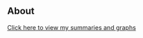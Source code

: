 ## About

[Click here to view my summaries and graphs](https://alt392.github.io/BIOST-Project-1/M1-Lab-2141-(Updated).html)


